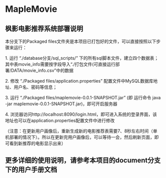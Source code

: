 # MapleMovie
## 枫影电影推荐系统部署说明

<p>本分支下的Packaged files文件夹是本项目已打包好的文件，可以直接按照以下步骤来运行：</p>
<p>1. 运行 “./database分支/sql_scripts/” 下的所有sql脚本文件，建立四个数据表；
	其中表movie_info需要按字段导入“./打包文件(可直接运行部署/DATA/movie_info.csv”中的数据</p>

<p>2. 修改 “./Packaged files/application.properties” 配置文件中MySQL数据库地址、用户名、密码等信息；</p>

<p>3. 运行 “./Packaged files/maplemovie-0.0.1-SNAPSHOT.jar”
	(即 运行命令 java -jar maplemovie-0.0.1-SNAPSHOT.jar)，即可开启服务器</p>

<p>4. 浏览器访问http://localhost:8090/login.html，即可进入系统的登录界面，该地址也可以在application.properties配置文件中进行修改</p>

（注意：在更新用户画像后，重新生成新的电影推荐表需要7、8秒左右时间（单机部署的情况下）。所以在更新完用户画像后，可以等待一会，然后刷新页面，即可看到新推荐的电影显示出来）

## 更多详细的使用说明，请参考本项目的document分支下的用户手册文档
